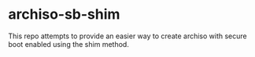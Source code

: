 # archiso-sb-shim
This repo attempts to provide an easier way to create archiso with secure boot enabled using the shim method.
